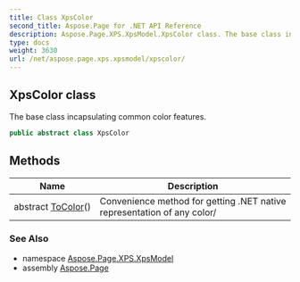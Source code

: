 ```yaml
---
title: Class XpsColor
second_title: Aspose.Page for .NET API Reference
description: Aspose.Page.XPS.XpsModel.XpsColor class. The base class incapsulating common color features
type: docs
weight: 3630
url: /net/aspose.page.xps.xpsmodel/xpscolor/
---
```

## XpsColor class

The base class incapsulating common color features.

```csharp
public abstract class XpsColor
```

## Methods

| Name | Description |
| --- | --- |
| abstract [ToColor](../../aspose.page.xps.xpsmodel/xpscolor/tocolor/)() | Convenience method for getting .NET native representation of any color/ |

### See Also

* namespace [Aspose.Page.XPS.XpsModel](../../aspose.page.xps.xpsmodel/)
* assembly [Aspose.Page](../../)


